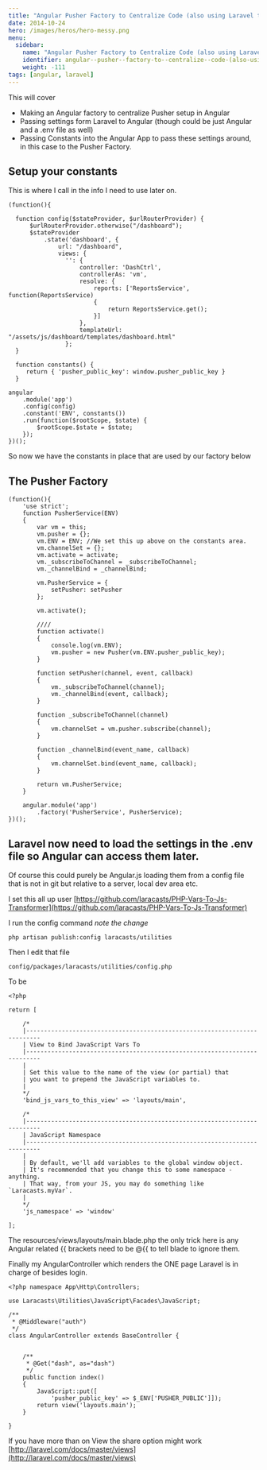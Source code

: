```yaml
---
title: "Angular Pusher Factory to Centralize Code (also using Laravel to set constants and properties)"
date: 2014-10-24
hero: /images/heros/hero-messy.png
menu:
  sidebar:
    name: "Angular Pusher Factory to Centralize Code (also using Laravel to set constants and properties)"
    identifier: angular--pusher--factory-to--centralize--code-(also-using--laravel-to-set-constants-and-properties)
    weight: -111
tags: [angular, laravel]
---
```


This will cover

  * Making an Angular factory to centralize Pusher setup in Angular
  * Passing settings form Laravel to Angular (though could be just Angular and a .env file as well)
  * Passing Constants into the Angular App to pass these settings around, in this case to the Pusher Factory.

## Setup your constants

This is where I call in the info I need to use later on.

~~~
(function(){

  function config($stateProvider, $urlRouterProvider) {
      $urlRouterProvider.otherwise("/dashboard");
      $stateProvider
          .state('dashboard', {
              url: "/dashboard",
              views: {
                '': {
                    controller: 'DashCtrl',
                    controllerAs: 'vm',
                    resolve: {
                        reports: ['ReportsService', function(ReportsService)
                        {
                            return ReportsService.get();
                        }]
                    },
                    templateUrl: "/assets/js/dashboard/templates/dashboard.html"
                };
  }

  function constants() {
     return { 'pusher_public_key': window.pusher_public_key }
  }

angular
    .module('app')
    .config(config)
    .constant('ENV', constants())
    .run(function($rootScope, $state) {
        $rootScope.$state = $state;
    });
})();
~~~

So now we have the constants in place that are used by our factory below

## The Pusher Factory 

~~~
(function(){
    'use strict';
    function PusherService(ENV)
    {
        var vm = this;
        vm.pusher = {};
        vm.ENV = ENV; //We set this up above on the constants area.
        vm.channelSet = {};
        vm.activate = activate;
        vm._subscribeToChannel = _subscribeToChannel;
        vm._channelBind = _channelBind;

        vm.PusherService = {
            setPusher: setPusher
        };

        vm.activate();

        ////
        function activate()
        {
            console.log(vm.ENV);
            vm.pusher = new Pusher(vm.ENV.pusher_public_key);
        }

        function setPusher(channel, event, callback)
        {
            vm._subscribeToChannel(channel);
            vm._channelBind(event, callback);
        }

        function _subscribeToChannel(channel)
        {
            vm.channelSet = vm.pusher.subscribe(channel);
        }

        function _channelBind(event_name, callback)
        {
            vm.channelSet.bind(event_name, callback);
        }

        return vm.PusherService;
    }

    angular.module('app')
        .factory('PusherService', PusherService);
})();
~~~

## Laravel now need to load the settings in the .env file so Angular can access them later. 

Of course this could purely be Angular.js loading them from a config file that is not in git but relative to a server, local dev area etc.

I set this all up user [https://github.com/laracasts/PHP-Vars-To-Js-Transformer](https://github.com/laracasts/PHP-Vars-To-Js-Transformer)

I run the config command *note the change*

~~~
php artisan publish:config laracasts/utilities
~~~

Then I edit that file

~~~
config/packages/laracasts/utilities/config.php
~~~

To be

~~~
<?php

return [

    /*
    |--------------------------------------------------------------------------
    | View to Bind JavaScript Vars To
    |--------------------------------------------------------------------------
    |
    | Set this value to the name of the view (or partial) that
    | you want to prepend the JavaScript variables to.
    |
    */
    'bind_js_vars_to_this_view' => 'layouts/main',

    /*
    |--------------------------------------------------------------------------
    | JavaScript Namespace
    |--------------------------------------------------------------------------
    |
    | By default, we'll add variables to the global window object.
    | It's recommended that you change this to some namespace - anything.
    | That way, from your JS, you may do something like `Laracasts.myVar`.
    |
    */
    'js_namespace' => 'window'

];
~~~

The resources/views/layouts/main.blade.php the only trick here is any Angular related {{ brackets need to be @{{ to tell blade to ignore them.

Finally my AngularController which renders the ONE page Laravel is in charge of besides login. 

~~~
<?php namespace App\Http\Controllers;

use Laracasts\Utilities\JavaScript\Facades\JavaScript;

/**
 * @Middleware("auth")
 */
class AngularController extends BaseController {


    /**
     * @Get("dash", as="dash")
     */
	public function index()
	{
        JavaScript::put([
            'pusher_public_key' => $_ENV['PUSHER_PUBLIC']]);
		return view('layouts.main');
	}

}
~~~

If you have more than on View the share option might work [http://laravel.com/docs/master/views](http://laravel.com/docs/master/views)
